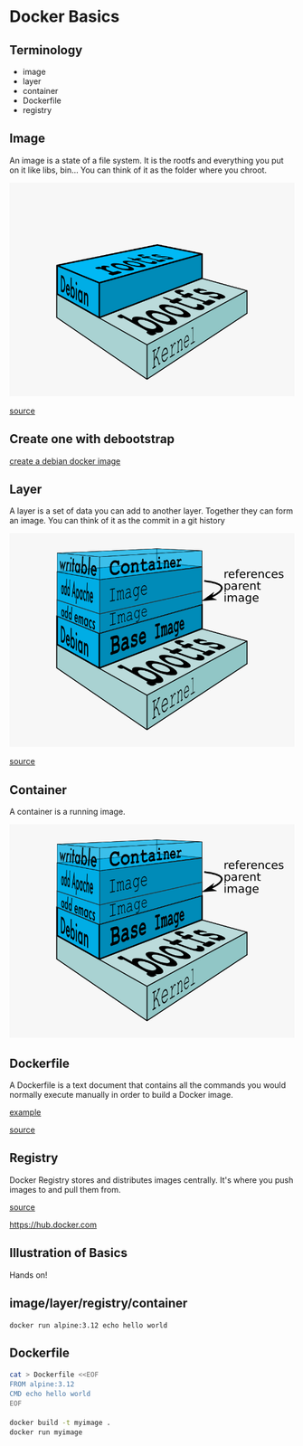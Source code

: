 # Docker Basics



## Terminology

 - image
 - layer
 - container
 - Dockerfile
 - registry 


## Image

An image is a state of a file system.
It is the rootfs and everything you put on it like libs, bin...
You can think of it as the folder where you chroot.


![docker image](/images/docker-filesystems-debian.png)

[source](http://docs.docker.com/terms/image/)


## Create one with debootstrap

[create a debian docker image](https://docs.docker.com/develop/develop-images/baseimages/)


## Layer

A layer is a set of data you can add to another layer.
Together they can form an image.
You can think of it as the commit in a git history


![docker layers](/images/docker-filesystems-multilayer.png)

[source](http://docs.docker.com/terms/layer/#layer)


## Container

A container is a running image.


![docker layers](/images/docker-filesystems-multilayer.png)


## Dockerfile

A Dockerfile is a text document that contains all the commands you would normally execute manually in order to build a Docker image.

[example](https://github.com/indiehosters/docker-git/blob/master/Dockerfile)

[source](https://docs.docker.com/engine/reference/builder/)


## Registry

Docker Registry stores and distributes images centrally. It's where you push images to and pull them from.

[source](https://docs.docker.com/registry/)


https://hub.docker.com



## Illustration of Basics

Hands on!


## image/layer/registry/container

```
docker run alpine:3.12 echo hello world
```


## Dockerfile

```bash
cat > Dockerfile <<EOF
FROM alpine:3.12
CMD echo hello world
EOF

docker build -t myimage .
docker run myimage
```
